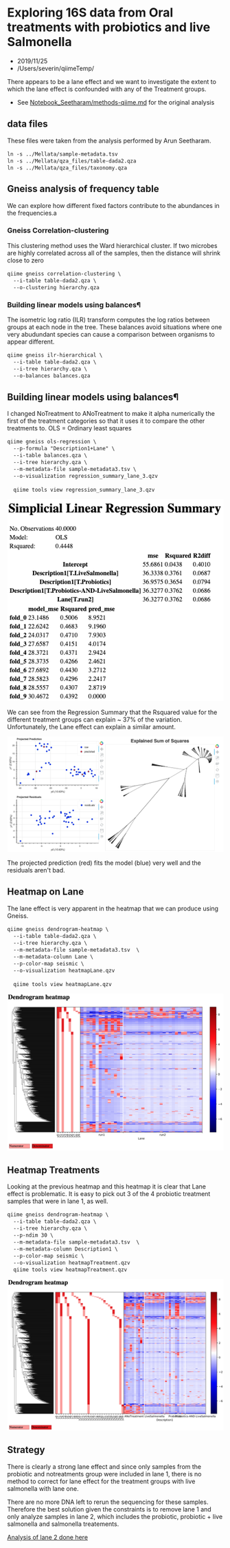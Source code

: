 # Exploring 16S data from Oral treatments with probiotics and live Salmonella

* 2019/11/25
* /Users/severin/qiimeTemp/

There appears to be a lane effect and we want to investigate the extent to which the lane effect is confounded with any of the Treatment groups.

* See [Notebook_Seetharam/methods-qiime.md](/MelhaMellata/Notebook_Seetharam/methods-qiime.md) for the original analysis


## data files

These files were taken from the analysis performed by Arun Seetharam.
```
ln -s ../Mellata/sample-metadata.tsv
ln -s ../Mellata/qza_files/table-dada2.qza
ln -s ../Mellata/qza_files/taxonomy.qza

```

## Gneiss analysis of frequency table

We can explore how different fixed factors contribute to the abundances in the frequencies.a

### Gneiss Correlation-clustering

This clustering method uses the Ward hierarchical cluster.  If two microbes are highly correlated across all of the samples, then the distance will shrink close to zero

```
qiime gneiss correlation-clustering \
  --i-table table-dada2.qza \
  --o-clustering hierarchy.qza
```

### Building linear models using balances¶

The isometric log ratio (ILR) transform computes the log ratios between groups at each node in the tree.  These balances avoid situations where one very abudundant species can cause a comparison between organisms to appear different.

```
qiime gneiss ilr-hierarchical \
  --i-table table-dada2.qza \
  --i-tree hierarchy.qza \
  --o-balances balances.qza
```


## Building linear models using balances¶

I changed NoTreatment to ANoTreatment to make it alpha numerically the first of the treatment categories so that it uses it to compare the other treatments to.  OLS = Ordinary least squares


```
qiime gneiss ols-regression \
  --p-formula "Description1+Lane" \
  --i-table balances.qza \
  --i-tree hierarchy.qza \
  --m-metadata-file sample-metadata3.tsv \
  --o-visualization regression_summary_lane_3.qzv

  qiime tools view regression_summary_lane_3.qzv
```

![](01a_gneissMM/RegressionSummaryA-toControl.png)

We can see from the Regression Summary that the Rsquared value for the different treatment groups can explain ~ 37% of the variation.  Unfortunately, the Lane effect can explain a similar amount.  

![](01a_gneissMM/RegressionSummaryB-toControl.png)

The projected prediction (red) fits the model (blue) very well and the residuals aren't bad.




## Heatmap on Lane

The lane effect is very apparent in the heatmap that we can produce using Gneiss.

```
qiime gneiss dendrogram-heatmap \
  --i-table table-dada2.qza \
  --i-tree hierarchy.qza \
  --m-metadata-file sample-metadata3.tsv  \
  --m-metadata-column Lane \
  --p-color-map seismic \
  --o-visualization heatmapLane.qzv

  qiime tools view heatmapLane.qzv
  ```

![](/Notebook_Severin/01a_gneissMM/HeatmapLaneEffect.png)


## Heatmap Treatments

Looking at the previous heatmap and this heatmap it is clear that Lane effect is problematic. It is easy to pick out 3 of the 4 probiotic treatment samples that were in lane 1, as well.

```
qiime gneiss dendrogram-heatmap \
  --i-table table-dada2.qza \
  --i-tree hierarchy.qza \
  --p-ndim 30 \
  --m-metadata-file sample-metadata3.tsv  \
  --m-metadata-column Description1 \
  --p-color-map seismic \
  --o-visualization heatmapTreatment.qzv
  qiime tools view heatmapTreatment.qzv
  ```
![](/Notebook_Severin/01a_gneissMM/HeatmapTreatments-toControl.png)


## Strategy

There is clearly a strong lane effect and since only samples from the probiotic and notreatments group were included in lane 1, there is no method to correct for lane effect for the treatment groups with live salmonella with lane one.  

There are no more DNA left to rerun the sequencing for these samples.  Therefore the best solution given the constraints is to remove lane 1 and only analyze samples in lane 2, which includes the probiotic, probiotic + live salmonella and salmonella treatements.

[Analysis of lane 2 done here](/MelhaMellata/Notebook_Severin/01b_qiime.md)
